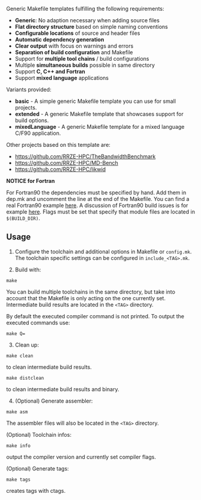 Generic Makefile templates fulfilling the following requirements:
* **Generic**: No adaption necessary when adding source files
* **Flat directory structure** based on simple naming conventions
* **Configurable locations** of source and header files
* **Automatic dependency generation**
* **Clear output** with focus on warnings and errors
* **Separation of build configuration** and Makefile
* Support for **multiple tool chains** / build configurations
* Multiple **simultaneous builds** possible in same directory
* Support **C, C++ and Fortran**
* Support **mixed language** applications

Variants provided:
* **basic** - A simple generic Makefile template you can use for small projects.
* **extended** - A generic Makefile template that showcases support for build options.
* **mixedLanguage** - A generic Makefile template for a mixed language C/F90 application.

Other projects based on this template are:
* https://github.com/RRZE-HPC/TheBandwidthBenchmark
* https://github.com/RRZE-HPC/MD-Bench
* https://github.com/RRZE-HPC/likwid

**NOTICE for Fortran**

For Fortran90 the dependencies must be specified by hand. Add them in dep.mk and uncomment the line at the end of the Makefile.
You can find a real Fortran90 example [here](https://github.com/RRZE-HPC/HPCCG-F90). A discussion of Fortran90 build issues is for example [here](https://aoterodelaroza.github.io/devnotes/modern-fortran-makefiles/).
Flags must be set that specify that module files are located in `$(BUILD_DIR)`.

## Usage

1. Configure the toolchain <TAG> and additional options in Makefile or `config.mk`. The toolchain specific settings can be configured in `include_<TAG>.mk`.

2. Build with:
```
make
```

You can build multiple toolchains in the same directory, but take into account that the Makefile is only acting on the one currently set. Intermediate build results are located in the `<TAG>` directory.

By default the executed compiler command is not printed. To output the executed commands use:
```
make Q=
```

3. Clean up:
```
make clean
```
to clean intermediate build results.

```
make distclean
```
to clean intermediate build results and binary.

4. (Optional) Generate assembler:
```
make asm
```
The assembler files will also be located in the `<TAG>` directory.

(Optional) Toolchain infos:
```
make info
```
output the compiler version and currently set compiler flags.

(Optional) Generate tags:
```
make tags
```
creates tags with ctags.
